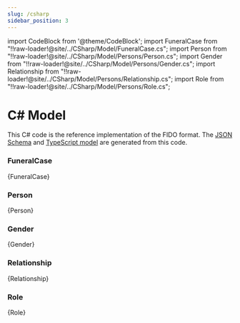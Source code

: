 ```yaml
---
slug: /csharp
sidebar_position: 3
---
```


import CodeBlock from '@theme/CodeBlock';
import FuneralCase from "!!raw-loader!@site/../CSharp/Model/FuneralCase.cs";
import Person from "!!raw-loader!@site/../CSharp/Model/Persons/Person.cs";
import Gender from "!!raw-loader!@site/../CSharp/Model/Persons/Gender.cs";
import Relationship from "!!raw-loader!@site/../CSharp/Model/Persons/Relationship.cs";
import Role from "!!raw-loader!@site/../CSharp/Model/Persons/Role.cs";


# C# Model

This C# code is the reference implementation of the FIDO format. The [JSON Schema](./jsonschema) and [TypeScript model](./typescript) are generated from this code.

### FuneralCase
<CodeBlock language="csharp">{FuneralCase}</CodeBlock>

### Person
<CodeBlock language="csharp">{Person}</CodeBlock>

### Gender
<CodeBlock language="csharp">{Gender}</CodeBlock>

### Relationship
<CodeBlock language="csharp">{Relationship}</CodeBlock>

### Role
<CodeBlock language="csharp">{Role}</CodeBlock>
